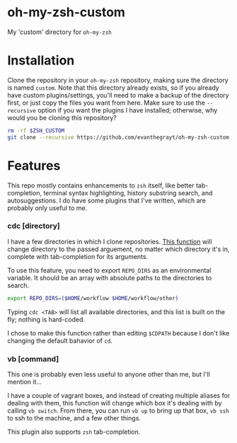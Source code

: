 # oh-my-zsh-custom
My 'custom' directory for `oh-my-zsh`

# Installation
Clone the repository in your `oh-my-zsh` repository, making sure the directory
is named `custom`. Note that this directory already exists, so if you already
have custom plugins/settings, you'll need to make a backup of the directory
first, or just copy the files you want from here. Make sure to use the
`--recursive` option if you want the plugins I have installed; otherwise, why
would you be cloning this repository?

```bash
rm -rf $ZSH_CUSTOM
git clone --recursive https://github.com/evanthegrayt/oh-my-zsh-custom.git $ZSH_CUSTOM
```

# Features
This repo mostly contains enhancements to `zsh` itself, like better
tab-completion, terminal syntax highlighting, history substring search, and
autosuggestions. I do have some plugins that I've written, which are probably
only useful to me.

### cdc [directory]
I have a few directories in which I clone repositories. [This
function](https://github.com/evanthegrayt/cdc) will change directory to the
passed arguement, no matter which directory it's in, complete with
tab-completion for its arguments.

To use this feature, you need to export `REPO_DIRS` as an environmental
variable. It should be an array with absolute paths to the directories to
search.
```sh
export REPO_DIRS=($HOME/workflow $HOME/workflow/other)
```
Typing `cdc <TAB>` will list all available directories, and this list is built
on the fly; nothing is hard-coded.

I chose to make this function rather than editing `$CDPATH` because I don't like
changing the default bahavior of `cd`.

### vb [command]
This one is probably even less useful to anyone other than me, but I'll mention
it...

I have a couple of vagrant boxes, and instead of creating multiple aliases for
dealing with them, this function will change which box it's dealing with by
calling `vb switch`. From there, you can run `vb up` to bring up that box,
`vb ssh` to ssh to the machine, and a few other things.

This plugin also supports `zsh` tab-completion.

